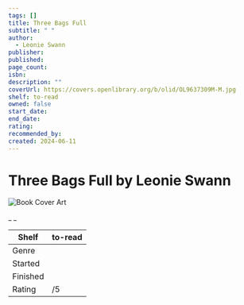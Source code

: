 ```yaml
---
tags: []
title: Three Bags Full
subtitle: " "
author:
  - Leonie Swann
publisher:
published:
page_count:
isbn:
description: ""
coverUrl: https://covers.openlibrary.org/b/olid/OL9637309M-M.jpg
shelf: to-read
owned: false
start_date:
end_date:
rating:
recommended_by:
created: 2024-06-11
---
```


# Three Bags Full by Leonie Swann

![Book Cover Art](https://covers.openlibrary.org/b/olid/OL9637309M-M.jpg)

_ _

| Shelf | to-read |
| --- | --- |
| Genre |  |
| Started |  |
| Finished |  |
| Rating | /5 |

